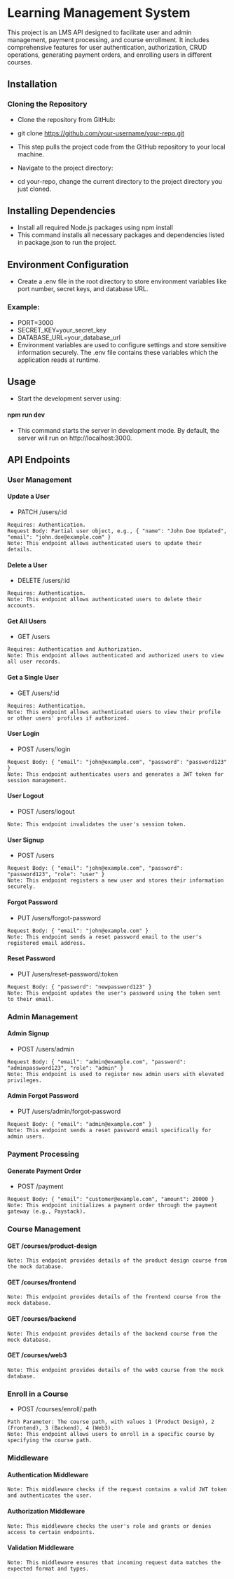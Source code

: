 # Learning Management System
 This project is an LMS API designed to facilitate user and admin management, payment processing, and course enrollment. It includes comprehensive features for user authentication, authorization, CRUD operations, generating payment orders, and enrolling users in different courses.

## Installation
### Cloning the Repository
+ Clone the repository from GitHub:


+ git clone https://github.com/your-username/your-repo.git
+ This step pulls the project code from the GitHub repository to your local machine.

+ Navigate to the project directory:

+ cd your-repo, change the current directory to the project directory you just cloned.

## Installing Dependencies
+ Install all required Node.js packages using npm install
+ This command installs all necessary packages and dependencies listed in package.json to run the project.

## Environment Configuration
+ Create a .env file in the root directory to store environment variables like port number, secret keys, and database URL. 
### Example:

* PORT=3000
* SECRET_KEY=your_secret_key
* DATABASE_URL=your_database_url
* Environment variables are used to configure settings and store sensitive information securely. The .env file contains these variables which the application reads at runtime.

## Usage
* Start the development server using: 
#### npm run dev
* This command starts the server in development mode. By default, the server will run on http://localhost:3000.

## API Endpoints
### User Management
#### Update a User

* PATCH /users/:id
````Description: Updates a user by ID.
Requires: Authentication.
Request Body: Partial user object, e.g., { "name": "John Doe Updated", "email": "john.doe@example.com" }
Note: This endpoint allows authenticated users to update their details.
````

#### Delete a User
* DELETE /users/:id
````Description: Deletes a user by ID.
Requires: Authentication.
Note: This endpoint allows authenticated users to delete their accounts.
````

#### Get All Users
* GET /users
````Description: Retrieves all users.
Requires: Authentication and Authorization.
Note: This endpoint allows authenticated and authorized users to view all user records.
````

#### Get a Single User
* GET /users/:id
````Description: Retrieves a single user by ID.
Requires: Authentication.
Note: This endpoint allows authenticated users to view their profile or other users' profiles if authorized.
````

#### User Login
* POST /users/login
````Description: Logs in a user.
Request Body: { "email": "john@example.com", "password": "password123" }
Note: This endpoint authenticates users and generates a JWT token for session management.
````

#### User Logout
* POST /users/logout
````Description: Logs out a user.
Note: This endpoint invalidates the user's session token.
````
#### User Signup
* POST /users
````Description: Signs up a new user.
Request Body: { "email": "john@example.com", "password": "password123", "role": "user" }
Note: This endpoint registers a new user and stores their information securely.
````
#### Forgot Password
* PUT /users/forgot-password
````Description: Sends a password reset link.
Request Body: { "email": "john@example.com" }
Note: This endpoint sends a reset password email to the user's registered email address.
````
#### Reset Password
* PUT /users/reset-password/:token
````Description: Resets password using token.
Request Body: { "password": "newpassword123" }
Note: This endpoint updates the user's password using the token sent to their email.
````
### Admin Management
#### Admin Signup
* POST /users/admin
````Description: Signs up a new admin user.
Request Body: { "email": "admin@example.com", "password": "adminpassword123", "role": "admin" }
Note: This endpoint is used to register new admin users with elevated privileges.
````
#### Admin Forgot Password
* PUT /users/admin/forgot-password
````Description: Sends a password reset link to admin.
Request Body: { "email": "admin@example.com" }
Note: This endpoint sends a reset password email specifically for admin users.
````
### Payment Processing
#### Generate Payment Order
* POST /payment
````Description: Generates a payment order.
Request Body: { "email": "customer@example.com", "amount": 20000 }
Note: This endpoint initializes a payment order through the payment gateway (e.g., Paystack).
````
### Course Management
#### GET /courses/product-design
````Description: Retrieves the product design course details.
Note: This endpoint provides details of the product design course from the mock database.
````
#### GET /courses/frontend
````Description: Retrieves the frontend course details.
Note: This endpoint provides details of the frontend course from the mock database.
````
#### GET /courses/backend
````Description: Retrieves the backend course details.
Note: This endpoint provides details of the backend course from the mock database.
````
#### GET /courses/web3
````Description: Retrieves the web3 course details.
Note: This endpoint provides details of the web3 course from the mock database.
````
### Enroll in a Course

* POST /courses/enroll/:path
````Description: Enrolls the user in a specific course.
Path Parameter: The course path, with values 1 (Product Design), 2 (Frontend), 3 (Backend), 4 (Web3).
Note: This endpoint allows users to enroll in a specific course by specifying the course path.
````
### Middleware
#### Authentication Middleware

````Description: Authenticates users based on a token.
Note: This middleware checks if the request contains a valid JWT token and authenticates the user.
````
#### Authorization Middleware
````Description: Authorizes users based on their role.
Note: This middleware checks the user's role and grants or denies access to certain endpoints.
````
#### Validation Middleware
````Description: Validates request bodies against provided schemas.
Note: This middleware ensures that incoming request data matches the expected format and types.
````

